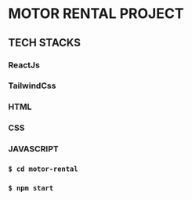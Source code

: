 # MOTOR RENTAL PROJECT

## TECH STACKS

### ReactJs

### TailwindCss

### HTML

### CSS

### JAVASCRIPT

### `$ cd motor-rental`

### `$ npm start`
